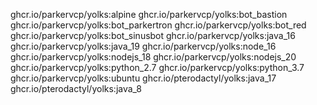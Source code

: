 ghcr.io/parkervcp/yolks:alpine
ghcr.io/parkervcp/yolks:bot_bastion
ghcr.io/parkervcp/yolks:bot_parkertron
ghcr.io/parkervcp/yolks:bot_red
ghcr.io/parkervcp/yolks:bot_sinusbot
ghcr.io/parkervcp/yolks:java_16
ghcr.io/parkervcp/yolks:java_19
ghcr.io/parkervcp/yolks:node_16
ghcr.io/parkervcp/yolks:nodejs_18
ghcr.io/parkervcp/yolks:nodejs_20
ghcr.io/parkervcp/yolks:python_2.7
ghcr.io/parkervcp/yolks:python_3.7
ghcr.io/parkervcp/yolks:ubuntu
ghcr.io/pterodactyl/yolks:java_17
ghcr.io/pterodactyl/yolks:java_8
